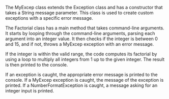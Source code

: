 
The MyExcep class extends the Exception class and has a constructor that takes a String message parameter. This class is used to create custom exceptions with a specific error message.

The Factorial class has a main method that takes command-line arguments. It starts by looping through the command-line arguments, parsing each argument into an integer value. It then checks if the integer is between 0 and 15, and if not, throws a MyExcep exception with an error message.

If the integer is within the valid range, the code computes its factorial by using a loop to multiply all integers from 1 up to the given integer. The result is then printed to the console.

If an exception is caught, the appropriate error message is printed to the console. If a MyExcep exception is caught, the message of the exception is printed. If a NumberFormatException is caught, a message asking for an integer input is printed.
